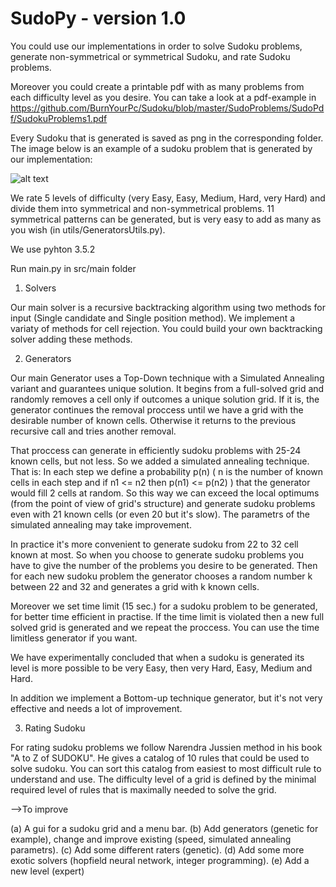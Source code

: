 # SudoPy - version 1.0

You could use our implementations in order to solve Sudoku problems, generate non-symmetrical or symmetrical Sudoku, and rate Sudoku problems.

Moreover you could create a printable pdf with as many problems from each difficulty level as you desire. You can take a look at a pdf-example in https://github.com/BurnYourPc/Sudoku/blob/master/SudoProblems/SudoPdf/SudokuProblems1.pdf

Every Sudoku that is generated is saved as png in the corresponding folder. The image below is an example of a sudoku problem that is generated by our implementation:

![alt text](https://github.com/chensuim/Sudoku/blob/master/SudoProblems/NonSymmetrical/VeryHard/Prob225.png)

We rate 5 levels of difficulty (very Easy, Easy, Medium, Hard, very Hard) and divide them inτο symmetrical and non-symmetrical problems. 11 symmetrical patterns can be generated, but is very easy to add as many as you wish (in utils/GeneratorsUtils.py).

We use pyhton 3.5.2

Run main.py in src/main folder


1. Solvers

Our main solver is a recursive backtracking algorithm using two methods for input (Single candidate and Single position method). We implement a variaty of methods for cell rejection. You could build your own backtracking solver adding these methods.


2. Generators

Our main Generator uses a Top-Down technique with a Simulated Annealing variant and guarantees unique solution. It begins from a full-solved grid and randomly removes a cell only if outcomes a unique solution grid. If it is, the generator continues the removal proccess until we have a grid with the desirable number of known cells. Otherwise it returns to the previous recursive call and tries another removal.

That proccess can generate in efficiently sudoku problems with 25-24 known cells, but not less. So we added a simulated annealing technique. That is: In each step we define a probability p(n) ( n is the number of known cells in each step and if n1 <= n2 then p(n1) <= p(n2) ) that the generator would fill 2 cells at random. So this way we can exceed the local optimums (from the point of view of grid's structure) and generate sudoku problems even with 21 known cells (or even 20 but it's slow). The parametrs of the simulated annealing may take improvement.

In practice it's more convenient to generate sudoku from 22 to 32 cell known at most. So when you choose to generate sudoku problems you have to give the number of the problems you desire to be generated. Then for each new sudoku problem the generator chooses a random number k between 22 and 32 and generates a grid with k known cells.

Moreover we set time limit (15 sec.) for a sudoku problem to be generated, for better time efficient in practise. If the time limit is violated then a new full solved grid is generated and we repeat the proccess. You can use the time limitless generator if you want.

We have experimentally concluded that when a sudoku is generated its level is more possible to be very Easy, then very Hard, Easy, Medium and Hard.

In addition we implement a Bottom-up technique generator, but it's not very effective and needs a lot of improvement.


3. Rating Sudoku

For rating sudoku problems we follow Narendra Jussien method in his book "A to Z of SUDOKU". He gives a catalog of 10 rules that could be used to solve sudoku. You can sort this catalog from easiest to most difficult rule to understand and use. The difficulty level of a grid is defined by the  minimal required level of rules that is maximally needed to solve the grid.


-->To improve

(a) A gui for a sudoku grid and a menu bar. 
(b) Add generators (genetic for example), change and improve existing (speed, simulated annealing parametrs). 
(c) Add some different raters (genetic). 
(d) Add some more exotic solvers (hopfield neural network, integer programming). 
(e) Add a new level (expert)

